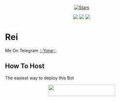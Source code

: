 <p align="center">
    <a href="https://github.com/noob-kittu/YoneRobot/stargazers"><img src="https://img.shields.io/github/stars/noob-kittu/YoneRobot?label=Stars&style=flat-square&logo=github&color=F10070" alt="Stars" /></a>
</p>
<p align="center">
    <a href="https://github.com/Subhan-Maxx/Rei"> <img src="https://img.shields.io/github/repo-size/Subhan-Maxx/Rei?color=orange&logo=github&logoColor=green&style=for-the-badge" /></a>
    <a href="https://github.com/Subhan-Maxx/Rei"> <img src="https://img.shields.io/github/last-commit/Subhan-Maxx/Rei?color=blue&logo=github&logoColor=green&style=for-the-badge" /></a>
    <a href="https://github.com/Subhan-Maxx/Rei"> <img src="https://img.shields.io/github/issues/Subhan-Maxx/Rei?color=blueviolet&logo=github&logoColor=green&style=for-the-badge" /></a>
</p>



# Rei
Me On Telegram [✨Yone✨](https://t.me/MissRei_bot)

## How To Host
The easiest way to deploy this Bot
<p align="center"><a href="https://heroku.com/deploy?template=https://github.com/subhan-Maxx/Rei"> <img src="https://img.shields.io/badge/Deploy%20To%20Heroku-black?style=for-the-badge&logo=heroku" width="220" height="38.45"/></a></p>

